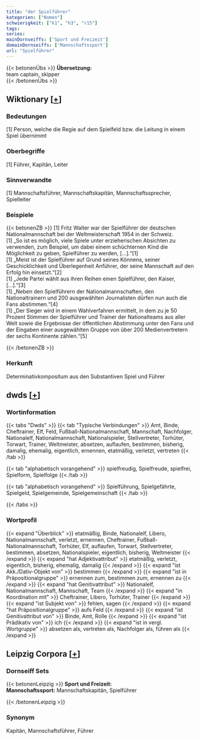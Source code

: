 ```yaml
---
title: "der Spielführer"
kategorien: ["Nomen"]
schwierigkeit: ["k1", "h3", "r15"]
tags:
series:
mainDornseiffs: ['Sport und Freizeit']
domainDornseiffs: ['Mannschaftssport']
url: "Spielführer"
---
```


{{< betonenÜbs >}}
**Übersetzung:**  
team captain, skipper  
{{< /betonenÜbs >}}

## Wiktionary [[+](https://de.wiktionary.org/wiki/Spielführer)]

### Bedeutungen
[1] Person, welche die Regie auf dem Spielfeld bzw. die Leitung in einem Spiel übernimmt  

### Oberbegriffe
[1] Führer, Kapitän, Leiter  

### Sinnverwandte
[1] Mannschaftsführer, Mannschaftskapitän, Mannschaftssprecher, Spielleiter  

### Beispiele
{{< betonenZB >}}
[1] Fritz Walter war der Spielführer der deutschen Nationalmannschaft bei der Weltmeisterschaft 1954 in der Schweiz.  
[1] „So ist es möglich, viele Spiele unter erzieherischen Absichten zu verwenden, zum Beispiel, um dabei einem schüchternen Kind die Möglichkeit zu geben, Spielführer zu werden, […].“[1]  
[1] „Meist ist der Spielführer auf Grund seines Könnens, seiner Geschicklichkeit und Überlegenheit Anführer, der seine Mannschaft auf den Erfolg hin einsetzt.“[2]  
[1] „Jede Partei wählt aus ihren Reihen einen Spielführer, den Kaiser, […].“[3]  
[1] „Neben den Spielführern der Nationalmannschaften, den Nationaltrainern und 200 ausgewählten Journalisten dürfen nun auch die Fans abstimmen.“[4]  
[1] „Der Sieger wird in einem Wahlverfahren ermittelt, in dem zu je 50 Prozent Stimmen der Spielführer und Trainer der Nationalteams aus aller Welt sowie die Ergebnisse der öffentlichen Abstimmung unter den Fans und der Eingaben einer ausgewählten Gruppe von über 200 Medienvertretern der sechs Kontinente zählen.“[5]  

{{< /betonenZB >}}
### Herkunft
Determinativkompositum aus den Substantiven Spiel und Führer  



## dwds [[+](https://www.dwds.de/wb/Spielführer)]

### Wortinformation
{{< tabs "Dwds" >}}
{{< tab "Typische Verbindungen" >}}
Amt, Binde, Cheftrainer, Elf, Feld, Fußball-Nationalmannschaft, Mannschaft, Nachfolger, Nationalelf, Nationalmannschaft, Nationalspieler, Stellvertreter, Torhüter, Torwart, Trainer, Weltmeister, absetzen, auflaufen, bestimmen, bisherig, damalig, ehemalig, eigentlich, ernennen, etatmäßig, verletzt, vertreten
{{< /tab >}}

{{< tab "alphabetisch vorangehend" >}}
spielfreudig, Spielfreude, spielfrei, Spielform, Spielfolge
{{< /tab >}}

{{< tab "alphabetisch vorangehend" >}}
Spielführung, Spielgefährte, Spielgeld, Spielgemeinde, Spielgemeinschaft
{{< /tab >}}

{{< /tabs >}}

### Wortprofil
{{< expand "Überblick" >}} etatmäßig, Binde, Nationalelf, Libero, Nationalmannschaft, verletzt, ernennen, Cheftrainer, Fußball-Nationalmannschaft, Torhüter, Elf, auflaufen, Torwart, Stellvertreter, bestimmen, absetzen, Nationalspieler, eigentlich, bisherig, Weltmeister {{< /expand >}}
{{< expand "hat Adjektivattribut" >}} etatmäßig, verletzt, eigentlich, bisherig, ehemalig, damalig {{< /expand >}}
{{< expand "ist Akk./Dativ-Objekt von" >}} bestimmen {{< /expand >}}
{{< expand "ist in Präpositionalgruppe" >}} ernennen zum, bestimmen zum, ernennen zu {{< /expand >}}
{{< expand "hat Genitivattribut" >}} Nationalelf, Nationalmannschaft, Mannschaft, Team {{< /expand >}}
{{< expand "in Koordination mit" >}} Cheftrainer, Libero, Torhüter, Trainer {{< /expand >}}
{{< expand "ist Subjekt von" >}} fehlen, sagen {{< /expand >}}
{{< expand "hat Präpositionalgruppe" >}} aufs Feld {{< /expand >}}
{{< expand "ist Genitivattribut von" >}} Binde, Amt, Rolle {{< /expand >}}
{{< expand "ist Prädikativ von" >}} ich {{< /expand >}}
{{< expand "ist in vergl. Wortgruppe" >}} absetzen als, vertreten als, Nachfolger als, führen als {{< /expand >}}

## Leipzig Corpora [[+](https://corpora.uni-leipzig.de/en/res?word=Spielführer&corpusId=deu_newscrawl-public_2018)]

### Dornseiff Sets
{{< betonenLeipzig >}}
**Sport und Freizeit:**  
**Mannschaftssport:** Mannschaftskapitän, Spielführer  

{{< /betonenLeipzig >}}

### Synonym
Kapitän, Mannschaftsführer, Führer


